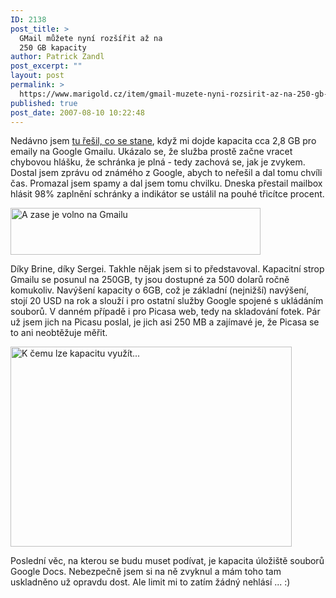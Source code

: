 ```yaml
---
ID: 2138
post_title: >
  GMail můžete nyní rozšířit až na
  250 GB kapacity
author: Patrick Zandl
post_excerpt: ""
layout: post
permalink: >
  https://www.marigold.cz/item/gmail-muzete-nyni-rozsirit-az-na-250-gb-kapacity
published: true
post_date: 2007-08-10 10:22:48
---
```

Nedávno jsem <a href="http://www.marigold.cz/item/gmail-a-co-se-stane-pak-7">tu řešil, co se stane</a>, když mi dojde kapacita cca 2,8 GB pro emaily na Google Gmailu. Ukázalo se, že služba prostě začne vracet chybovou hlášku, že schránka je plná - tedy zachová se, jak je zvykem. Dostal jsem zprávu od známého z Google, abych to neřešil a dal tomu chvíli čas. Promazal jsem spamy a dal jsem tomu chvilku. Dneska přestail mailbox hlásit 98% zaplnění schránky a indikátor se ustálil na pouhé třicítce procent. 

<a href="http://www.marigold.cz/wp-content/Picture%203.png"><img src="http://www.marigold.cz/wp-content/_Picture%203.png" width="400" height="75" alt="A zase je volno na Gmailu" title="A zase je volno na Gmailu"  /></a>

Díky Brine, díky Sergei. Takhle nějak jsem si to představoval. Kapacitní strop Gmailu se posunul na 250GB, ty jsou dostupné za 500 dolarů ročně komukoliv. Navýšení kapacity o 6GB, což je základní (nejnižší) navýšení, stojí 20 USD na rok a slouží i pro ostatní služby Google spojené s ukládáním souborů. V danném případě i pro Picasa web, tedy na skladování fotek. Pár už jsem jich na Picasu poslal, je jich asi 250 MB a zajímavé je, že Picasa se to ani neobtěžuje měřit. 

<a href="http://www.marigold.cz/wp-content/Picture%204.png"><img src="http://www.marigold.cz/wp-content/_Picture%204.png" width="450" height="320" alt="K čemu lze kapacitu využít..." title="K čemu lze kapacitu využít..."  /></a>

Poslední věc, na kterou se budu muset podívat, je kapacita úložiště souborů Google Docs. Nebezpečně jsem si na ně zvyknul a mám toho tam uskladněno už opravdu dost. Ale limit mi to zatím žádný nehlásí ... :)